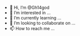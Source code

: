 - 👋 Hi, I’m @Gh14god
- 👀 I’m interested in ...
- 🌱 I’m currently learning ...
- 💞️ I’m looking to collaborate on ...
- 📫 How to reach me ...

<!---
Gh14god/Gh14god is a ✨ special ✨ repository because its `README.md` (this file) appears on your GitHub profile.
You can click the Preview link to take a look at your changes.
--->
